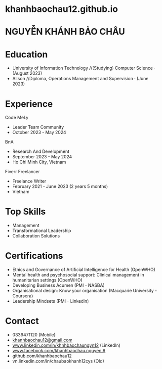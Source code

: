 # khanhbaochau12.github.io
# NGUYỄN KHÁNH BẢO CHÂU

# Education
 - University of Information Technology //(Studying) Computer Science · (August 2023)
 - Alison //Diploma, Operations Management and Supervision · (June 2023)

# Experience
Code MeLy
  - Leader Team Community
  - October 2023 - May 2024

BnA
  - Research And Development 
  - September 2023 - May 2024 
  -  Ho Chi Minh City, Vietnam
          
Fiverr Freelancer
  - Freelance Writer
  - February 2021 - June 2023 (2 years 5 months)
  - Vietnam

# Top Skills
  - Management
  - Transformational Leadership
  - Collaboration Solutions

# Certifications
  - Ethics and Governance of Artificial Intelligence for Health (OpenWHO)
  - Mental health and psychosocial support: Clinical management in humanitarian settings (OpenWHO)
  - Developing Business Acumen (PMI - NASBA)
  - Organisational design: Know your organisation (Macquarie University - Coursera)
  - Leadership Mindsets (PMI - Linkedin)
    
# Contact
- 0339471120 (Mobile)
- khanhbaochau12@gmail.com
- www.linkedin.com/in/khnhbaochaungyn12 (LinkedIn)
- www.facebook.com/khanhbaochau.nguyen.9
- github.com/khanhbaochau12
- vn.linkedin.com/in/chaubaokhanh12cys (Old)


